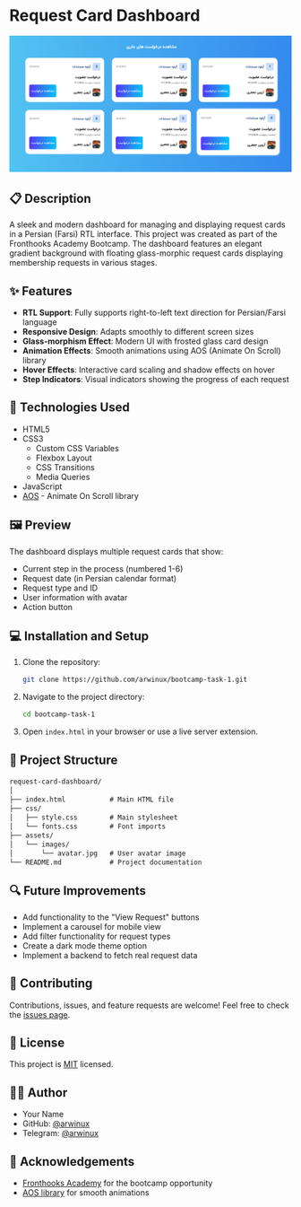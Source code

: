 # Request Card Dashboard

![Request Card Dashboard](./assets/images/img.png)

## 📋 Description

A sleek and modern dashboard for managing and displaying request cards in a Persian (Farsi) RTL interface. This project was created as part of the Fronthooks Academy Bootcamp. The dashboard features an elegant gradient background with floating glass-morphic request cards displaying membership requests in various stages.

## ✨ Features

- **RTL Support**: Fully supports right-to-left text direction for Persian/Farsi language
- **Responsive Design**: Adapts smoothly to different screen sizes
- **Glass-morphism Effect**: Modern UI with frosted glass card design
- **Animation Effects**: Smooth animations using AOS (Animate On Scroll) library
- **Hover Effects**: Interactive card scaling and shadow effects on hover
- **Step Indicators**: Visual indicators showing the progress of each request

## 🚀 Technologies Used

- HTML5
- CSS3
  - Custom CSS Variables
  - Flexbox Layout
  - CSS Transitions
  - Media Queries
- JavaScript
- [AOS](https://michalsnik.github.io/aos/) - Animate On Scroll library

## 🖼️ Preview

The dashboard displays multiple request cards that show:
- Current step in the process (numbered 1-6)
- Request date (in Persian calendar format)
- Request type and ID
- User information with avatar
- Action button


## 💻 Installation and Setup

1. Clone the repository:
   ```bash
   git clone https://github.com/arwinux/bootcamp-task-1.git
   ```

2. Navigate to the project directory:
   ```bash
   cd bootcamp-task-1
   ```

3. Open `index.html` in your browser or use a live server extension.

## 📁 Project Structure

```
request-card-dashboard/
│
├── index.html           # Main HTML file
├── css/
│   ├── style.css        # Main stylesheet
│   └── fonts.css        # Font imports
├── assets/
│   └── images/
│       └── avatar.jpg   # User avatar image
└── README.md            # Project documentation
```

## 🔍 Future Improvements

- Add functionality to the "View Request" buttons
- Implement a carousel for mobile view
- Add filter functionality for request types
- Create a dark mode theme option
- Implement a backend to fetch real request data

## 🤝 Contributing

Contributions, issues, and feature requests are welcome! Feel free to check the [issues page](https://github.com/arwinux/request-card-dashboard/issues).

## 📝 License

This project is [MIT](https://choosealicense.com/licenses/mit/) licensed.

## 👨‍💻 Author

- Your Name
- GitHub: [@arwinux](https://github.com/arwinux)
- Telegram: [@arwinux](https://t.me/arwinuxrepo)

## 🙏 Acknowledgements

- [Fronthooks Academy](https://fronthooks.ir) for the bootcamp opportunity
- [AOS library](https://michalsnik.github.io/aos/) for smooth animations